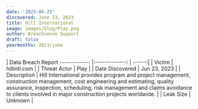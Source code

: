```yaml
---
date: '2023-06-23'
discovered: June 23, 2023
title: Hill International
image: images/blog/Play.png
author: Breachsense Support
draft: false
yearmonths: 2023/june
---
```



| Data Breach Report
------------:     |:-------------:    | :-----:|
| Victim      | hillintl.com      | 
| Threat Actor      | Play      | 
| Date Discovered      | Jun 23, 2023      | 
| Description      | Hill International provides program and project management, construction management, cost engineering and estimating, quality assurance, inspection, scheduling, risk management and claims avoidance to clients involved in major construction projects worldwide.      | 
| Leak Size      | Unknown      | 

